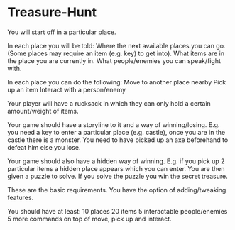 # Treasure-Hunt

You will start off in a particular place.


In each place you will be told:
    Where the next available places you can go. (Some places may require an item (e.g. key) to get into).
    What items are in the place you are currently in.
    What people/enemies you can speak/fight with.


In each place you can do the following:
    Move to another place nearby
    Pick up an item
    Interact with a person/enemy


Your player will have a rucksack in which they can only hold a certain amount/weight of items.


Your game should have a storyline to it and a way of winning/losing.
    E.g. you need a key to enter a particular place (e.g. castle), once you are in the castle there is a monster. You need to have picked up an axe beforehand to defeat him else you lose.


Your game should also have a hidden way of winning.
    E.g. if you pick up 2 particular items a hidden place appears which you can enter. You are then given a puzzle to solve. If you solve the puzzle you win the secret treasure. 


These are the basic requirements. You have the option of adding/tweaking features.


You should have at least:
    10 places
    20 items 
    5 interactable people/enemies 
    5 more commands on top of move, pick up and interact. 
